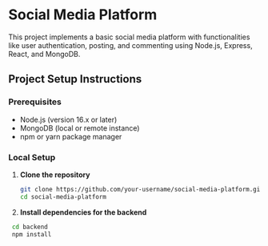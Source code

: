 # Social Media Platform

This project implements a basic social media platform with functionalities like user authentication, posting, and commenting using Node.js, Express, React, and MongoDB.

## Project Setup Instructions

### Prerequisites

- Node.js (version 16.x or later)
- MongoDB (local or remote instance)
- npm or yarn package manager

### Local Setup

1. **Clone the repository**
   ```bash
   git clone https://github.com/your-username/social-media-platform.git
   cd social-media-platform

   
2. **Install dependencies for the backend**
  ```bash
   cd backend
   npm install

